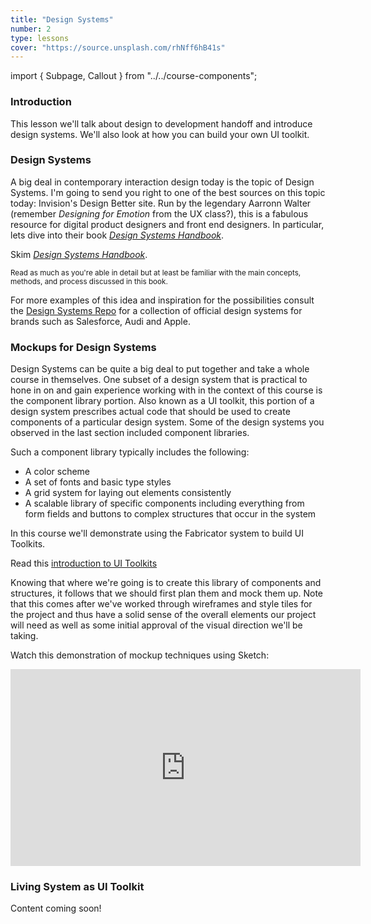 ```yaml
---
title: "Design Systems"
number: 2
type: lessons
cover: "https://source.unsplash.com/rhNff6hB41s"
---
```

import { Subpage, Callout } from "../../course-components";

<Subpage slug="intro">

### Introduction

This lesson we'll talk about design to development handoff and introduce design systems. We'll also look at how you can build your own UI toolkit.

</Subpage>
<Subpage slug="design-systems">

### Design Systems

A big deal in contemporary interaction design today is the topic of Design Systems. I'm going to send you right to one of the best sources on this topic today: Invision's Design Better site. Run by the legendary Aarronn Walter (remember _Designing for Emotion_ from the UX class?), this is a fabulous resource for digital product designers and front end designers. In particular, lets dive into their book [_Design Systems Handbook_](https://www.designbetter.co/design-systems-handbook).

<Callout color="alternate" lead={true}>

Skim [_Design Systems Handbook_](https://www.designbetter.co/design-systems-handbook).

<small>Read as much as you're able in detail but at least be familiar with the main concepts, methods, and process discussed in this book.</small>

</Callout>

For more examples of this idea and inspiration for the possibilities consult the [Design Systems Repo](https://designsystemsrep) for a collection of official design systems for brands such as Salesforce, Audi and Apple.

</Subpage>
<Subpage slug="mockups">

### Mockups for Design Systems

Design Systems can be quite a big deal to put together and take a whole course in themselves. One subset of a design system that is practical to hone in on and gain experience working with in the context of this course is the component library portion. Also known as a UI toolkit, this portion of a design system prescribes actual code that should be used to create components of a particular design system. Some of the design systems you observed in the last section included component libraries.

Such a component library typically includes the following:

- A color scheme
- A set of fonts and basic type styles
- A grid system for laying out elements consistently
- A scalable library of specific components including everything from form fields and buttons to complex structures that occur in the system

In this course we'll demonstrate using the Fabricator system to build UI Toolkits.

<Callout color="alternate" lead={true}>

Read this [introduction to UI Toolkits](https://fbrctr.github.io/getting-started/what-is-a-toolkit.html)

</Callout>

Knowing that where we're going is to create this library of components and structures, it follows that we should first plan them and mock them up. Note that this comes after we've worked through wireframes and style tiles for the project and thus have a solid sense of the overall elements our project will need as well as some initial approval of the visual direction we'll be taking.

Watch this demonstration of mockup techniques using Sketch:

<iframe width="560" height="315" src="https://www.youtube.com/embed/tuDbVTt8q7c" frameborder="0" allow="accelerometer; autoplay; encrypted-media; gyroscope; picture-in-picture" allowfullscreen></iframe>

</Subpage>
<Subpage slug="ui-toolkit">

### Living System as UI Toolkit

Content coming soon!

<!--
- https://www.catalog.style/
- Fabricator
-->

</Subpage>

